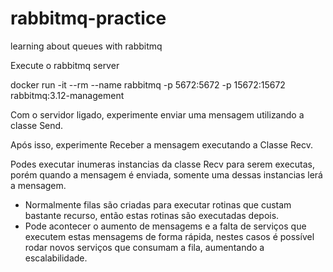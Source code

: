 # rabbitmq-practice
learning about queues with rabbitmq

Execute o rabbitmq server 

docker run -it --rm --name rabbitmq -p 5672:5672 -p 15672:15672 rabbitmq:3.12-management

Com o servidor ligado, experimente enviar uma mensagem utilizando a classe Send.

Após isso, experimente Receber a mensagem executando a Classe Recv.

Podes executar inumeras instancias da classe Recv para serem executas, porém quando a mensagem é enviada, somente uma dessas instancias lerá a mensagem.

*  Normalmente filas são criadas para executar rotinas que custam bastante recurso, então estas rotinas são executadas depois.
*  Pode acontecer o aumento de mensagems e a falta de serviços que executem estas mensagems de forma rápida, nestes casos é possível rodar novos serviços que consumam a fila, aumentando a escalabilidade.
